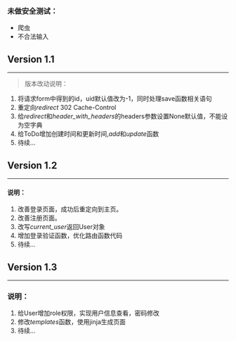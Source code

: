 ### 未做安全测试：

* 爬虫
* 不合法输入


## Version 1.1
----

> 版本改动说明：

1. 将请求form中得到的id，uid默认值改为-1，同时处理save函数相关语句
2. 重定向*redirect* 302 Cache-Control
3. 给*redirect*和*header_with_headers*的headers参数设置None默认值，不能设为空字典
4. 给ToDo增加创建时间和更新时间,*add*和*update*函数
5. 待续... 

## Version 1.2
---
#### 说明：

1. 改善登录页面，成功后重定向到主页。
2. 改善注册页面。
3. 改写*current_user*返回User对象
4. 增加登录验证函数，优化路由函数代码
5. 待续...


## Version 1.3
---
### 说明：

1. 给User增加role权限，实现用户信息查看，密码修改
2. 修改*templates*函数，使用jinja生成页面
3. 待续...
